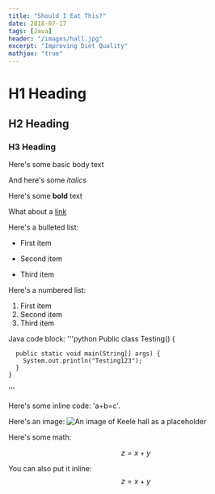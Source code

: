 ```yaml
---
title: "Should I Eat This?"
date: 2018-07-17
tags: [Java]
header: "/images/hall.jpg"
excerpt: "Improving Diet Quality"
mathjax: "true"
---
```


# H1 Heading

## H2 Heading

### H3 Heading

Here's some basic body text

And here's some *italics*

Here's some **bold** text

What about a [link](https://github.com/connorbridle)

Here's a bulleted list:
* First item
+ Second item
- Third item

Here's a numbered list:
1. First item
2. Second item
3. Third item

Java code block:
'''python
    Public class Testing() {

      public static void main(String[] args) {
        System.out.println("Testing123");
      }
    }

'''

Here's some inline code: 'a+b=c'.

Here's an image:
<img src="{{ site.url }}{{  site.baseurl }}images/hall.jpg" alt="An image of Keele hall as a placeholder">

Here's some math:

$$z=x+y$$

You can also put it inline: $$z=x+y$$
